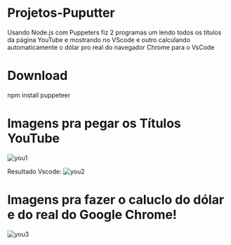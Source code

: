 # Projetos-Puputter

Usando Node.js com Puppeters fiz 2 programas um lendo todos os títulos da página YouTube e mostrando no VScode
e outro calculando automaticamente o dólar pro real do navegador Chrome para o VsCode





 # Download
npm install puppeteer  


# Imagens pra pegar os Títulos YouTube

![you1](https://github.com/FelipeXavier99/Meus-Projetos-Puppeteers/assets/127893679/7ef15429-59ec-467d-95be-ee23448ff4c3)

Resultado Vscode:
![you2](https://github.com/FelipeXavier99/Meus-Projetos-Puppeteers/assets/127893679/b8e367a0-b1f7-4c63-8a4f-2643ddc0da28)




# Imagens pra fazer o caluclo  do dólar e do real do Google Chrome!

![you3](https://github.com/FelipeXavier99/Meus-Projetos-Puppeteers/assets/127893679/c50c5b80-8aac-4a90-aea6-c1dfd4585397)


